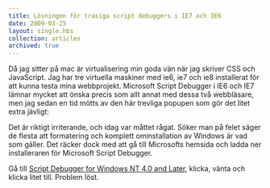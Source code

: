 ```yaml
---
title: Lösningen för trasiga script debuggers i IE7 och IE6
date: 2009-03-25
layout: single.hbs
collection: articles
archived: true
---
```

Då jag sitter på mac är virtualisering min goda vän när jag skriver CSS
och JavaScript. Jag har tre virtuella maskiner med ie6, ie7 och ie8
installerat för att kunna testa mina webbprojekt. Microsoft Script
Debugger i IE6 och IE7 lämnar mycket att önska precis som allt annat med
dessa två webbläsare, men jag sedan en tid mötts av den här trevliga
popupen som gör det litet extra jävligt:


Det är riktigt irriterande, och idag var måttet rågat. Söker man på
felet säger de flesta att formatering och komplett ominstallation av
Windows är vad som gäller. Det räcker dock med att gå till Microsofts
hemsida och ladda ner installeraren för Microsoft Script Debugger.

Gå till [Script Debugger for Windows NT 4.0 and
Later](http://www.microsoft.com/downloads/details.aspx?FamilyID=2f465be0-94fd-4569-b3c4-dffdf19ccd99&displaylang=en "Ladda hem fil för ominstallation av Microsoft Script Debugger"),
klicka, vänta och klicka litet till. Problem löst.